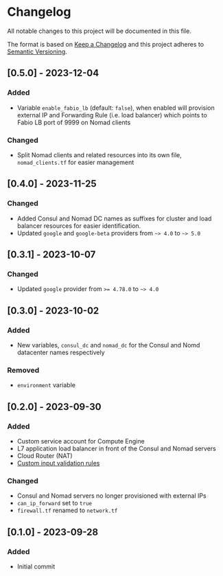 # Changelog
All notable changes to this project will be documented in this file.

The format is based on [Keep a Changelog](http://keepachangelog.com/en/1.0.0/)
and this project adheres to [Semantic Versioning](http://semver.org/spec/v2.0.0.html).

## [0.5.0] - 2023-12-04
### Added
- Variable `enable_fabio_lb` (default: `false`), when enabled will provision external IP and Forwarding Rule (i.e. load balancer) which points to Fabio LB port of 9999 on Nomad clients
### Changed
- Split Nomad clients and related resources into its own file, `nomad_clients.tf` for easier management

## [0.4.0] - 2023-11-25
### Changed
- Added Consul and Nomad DC names as suffixes for cluster and load balancer resources for easier identification.
- Updated `google` and `google-beta` providers from `~> 4.0` to `~> 5.0`

## [0.3.1] - 2023-10-07
### Changed
- Updated `google` provider from `>= 4.78.0` to `~> 4.0`

## [0.3.0] - 2023-10-02
### Added
- New variables, `consul_dc` and `nomad_dc` for the Consul and Nomd datacenter names respectively
### Removed
- `environment` variable

## [0.2.0] - 2023-09-30
### Added
- Custom service account for Compute Engine
- L7 application load balancer in front of the Consul and Nomad servers 
- Cloud Router (NAT)
- [Custom input validation rules](https://developer.hashicorp.com/terraform/language/values/variables#custom-validation-rules)
### Changed
- Consul and Nomad servers no longer provisioned with external IPs
- `can_ip_forward` set to `true`
- `firewall.tf` renamed to `network.tf`

## [0.1.0] - 2023-09-28
### Added
- Initial commit
